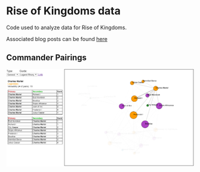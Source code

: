 # Rise of Kingdoms data

Code used to analyze data for Rise of Kingdoms.

Associated blog posts can be found [here](https://www.simonho.ca/tag/rise-of-kingdoms/)

## Commander Pairings

![screenshot](images/pairings.png)
